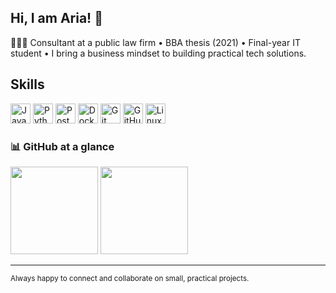 ## Hi, I am Aria! 👋



👩🏻‍💻 Consultant at a public law firm • BBA thesis (2021) • Final-year IT student • I bring a business mindset to building practical tech solutions.

## Skills 
<p align="left">
  <img src="https://cdn.jsdelivr.net/gh/devicons/devicon/icons/javascript/javascript-original.svg" height="32" alt="JavaScript" />
  <img src="https://cdn.jsdelivr.net/gh/devicons/devicon/icons/python/python-original.svg" height="32" alt="Python" />
  <img src="https://cdn.jsdelivr.net/gh/devicons/devicon/icons/postgresql/postgresql-original.svg" height="32" alt="PostgreSQL" />
  <img src="https://cdn.jsdelivr.net/gh/devicons/devicon/icons/docker/docker-original.svg" height="32" alt="Docker" />
  <img src="https://cdn.jsdelivr.net/gh/devicons/devicon/icons/git/git-original.svg" height="32" alt="Git" />
  <img src="https://cdn.jsdelivr.net/gh/devicons/devicon/icons/github/github-original.svg" height="32" alt="GitHub" />
  <img src="https://cdn.jsdelivr.net/gh/devicons/devicon/icons/linux/linux-original.svg" height="32" alt="Linux" />
</p>


### 📊 GitHub at a glance
<p>
  <picture>
    <source
      srcset="https://github-readme-stats.vercel.app/api?username=aria-saraj&show_icons=true&hide_title=true&hide_rank=true&theme=github_dark"
      media="(prefers-color-scheme: dark)"/>
    <img src="https://github-readme-stats.vercel.app/api?username=aria-saraj&show_icons=true&hide_title=true&hide_rank=true" height="140"/>
  </picture>
  <picture>
    <source
      srcset="https://github-readme-stats.vercel.app/api/top-langs/?username=aria-saraj&layout=compact&hide_title=true&theme=github_dark"
      media="(prefers-color-scheme: dark)"/>
    <img src="https://github-readme-stats.vercel.app/api/top-langs/?username=aria-saraj&layout=compact&hide_title=true" height="140"/>
  </picture>
</p>

---

<sub>Always happy to connect and collaborate on small, practical projects.</sub>
